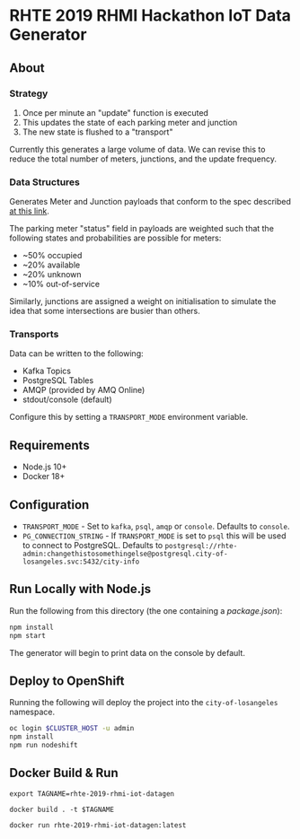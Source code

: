 # RHTE 2019 RHMI Hackathon IoT Data Generator

## About

### Strategy

1. Once per minute an "update" function is executed
1. This updates the state of each parking meter and junction
1. The new state is flushed to a "transport"

Currently this generates a large volume of data. We can revise this to reduce
the total number of meters, junctions, and the update frequency.

### Data Structures

Generates Meter and Junction payloads that conform to the spec
described [at this link](https://github.com/evanshortiss/rhte-2019-hackathon-on-rhmi/tree/master/data/hackathon-data-structures#iot-sensor-data-inputs-amq-streams).

The parking meter "status" field in payloads are weighted such that the
following states and probabilities are possible for meters:

* ~50% occupied
* ~20% available
* ~20% unknown
* ~10% out-of-service

Similarly, junctions are assigned a weight on initialisation to simulate the
idea that some intersections are busier than others.

### Transports

Data can be written to the following:

* Kafka Topics
* PostgreSQL Tables
* AMQP (provided by AMQ Online)
* stdout/console (default)

Configure this by setting a `TRANSPORT_MODE` environment variable.

## Requirements

* Node.js 10+
* Docker 18+

## Configuration

* `TRANSPORT_MODE` - Set to `kafka`, `psql`, `amqp` or `console`. Defaults to
`console`.
* `PG_CONNECTION_STRING` - If `TRANSPORT_MODE` is set to `psql` this will be
used to connect to PostgreSQL. Defaults to `postgresql://rhte-admin:changethistosomethingelse@postgresql.city-of-losangeles.svc:5432/city-info`

## Run Locally with Node.js

Run the following from this directory (the one containing a *package.json*):

```bash
npm install
npm start
```

The generator will begin to print data on the console by default.

## Deploy to OpenShift
Running the following will deploy the project into the `city-of-losangeles`
namespace.

```bash
oc login $CLUSTER_HOST -u admin
npm install
npm run nodeshift
```

## Docker Build & Run

```
export TAGNAME=rhte-2019-rhmi-iot-datagen

docker build . -t $TAGNAME

docker run rhte-2019-rhmi-iot-datagen:latest 
```

